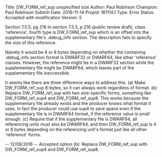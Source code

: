 Title:       DW_FORM_ref_sup unspecified size
Author:      Paul Robinson
Champion:    Paul Robinson
Submit-Date: 2016-11-14
Propid:      161114.1
Type:        Error
Status:      Accepted with modification
Version:     5

Section 7.5.5, pg 216
In section 7.5.5, p.216 (public review draft), class 'reference',
fourth type is DW_FORM_ref_sup which is an offset into the supplementary file's
.debug_info section.  The description fails to specify the size of this reference.

Naively it would be 4 or 8 bytes depending on whether the containing .debug_info
section format is DWARF32 or DWARF64, like other 'reference' classes.  However,
the reference might be in a DWARF32 section while the supplementary file might
be DWARF64, which leaves part of the supplementary file inaccessible.

It seems like there are three difference ways to address this.
(a) Make DW_FORM_ref_sup 8-bytes, so it can always work regardless of format.
(b) Replace DW_FORM_ref_sup with two size-specific forms, something like
    DW_FORM_ref_sup4 and DW_FORM_ref_sup8.  This works because the supplementary
    file already exists and the producer knows what format it uses.  In fact the
    producer could use sup4 to save space even if the supplementary file is in
    DWARF64 format, if the reference value is small enough.
(c) Require that if the supplementary file is DWARF64, all referencing units must
    also be DWARF64, and then DW_FORM_ref_sup is 4 or 8 bytes depending on the
    referencing unit's format just like all other 'reference' forms.


--
12/06/2016 -- Accepted option (b): Replace DW_FORM_ref_sup with DW_FORM_ref_sup4 
and DW_FORM_ref_sup8. 

